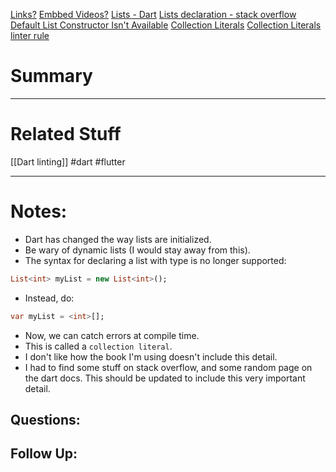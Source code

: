 [Links?](#)
[Embbed Videos?](#)
[Lists - Dart](https://dart.dev/guides/libraries/library-tour#collections)
[Lists declaration - stack overflow](https://stackoverflow.com/a/76427833)
[Default List Constructor Isn't Available](https://stackoverflow.com/a/63458217)
[Collection Literals](https://dart.dev/effective-dart/usage#do-use-collection-literals-when-possible)
[Collection Literals linter rule](https://dart.dev/tools/linter-rules/prefer_collection_literals)
# Summary

----
# Related Stuff
[[Dart linting]]
#dart
#flutter

----
# Notes:
- Dart has changed the way lists are initialized.
- Be wary of dynamic lists (I would stay away from this).
- The syntax for declaring a list with type is no longer supported:
```dart
List<int> myList = new List<int>();
```
- Instead, do:
```dart
var myList = <int>[];
```
- Now, we can catch errors at compile time.
- This is called a `collection literal`.
- I don't like how the book I'm using doesn't include this detail.
- I had to find some stuff on stack overflow, and some random page on the dart docs. This should be updated to include this very important detail.

## Questions:

## Follow Up:
